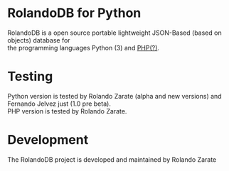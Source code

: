 # RolandoDB for Python
RolandoDB is a open source portable lightweight JSON-Based (based on objects) database for\
the programming languages Python (3) and [PHP(?)](https://github.com/Rolando-Zarate/RolandoDB-PHP).

# Testing
Python version is tested by Rolando Zarate (alpha and new versions) and Fernando Jelvez just (1.0 pre beta).\
PHP version is tested by Rolando Zarate.

# Development
The RolandoDB project is developed and maintained
by Rolando Zarate
